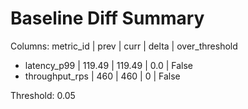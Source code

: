 # Baseline Diff Summary

Columns: metric_id | prev | curr | delta | over_threshold

- latency_p99 | 119.49 | 119.49 | 0.0 | False
- throughput_rps | 460 | 460 | 0 | False

Threshold: 0.05